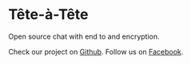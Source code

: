 # Tête-à-Tête
Open source chat with end to and encryption.

Check our project on [Github](https://github.com/teteateteio).
Follow us on [Facebook](https://www.facebook.com/teteatete.io/).
